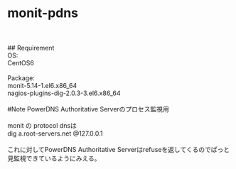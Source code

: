 # monit-pdns
<br>
<br>
## Requirement<br>
OS:<br>
  CentOS6<br>
<br>
Package:<br>
  monit-5.14-1.el6.x86_64<br>
  nagios-plugins-dig-2.0.3-3.el6.x86_64<br>
<br>
#Note
PowerDNS Authoritative Serverのプロセス監視用<br>
<br>
monit の protocol dnsは<br>
dig a.root-servers.net @127.0.0.1<br>
<br>
これに対してPowerDNS Authoritative Serverはrefuseを返してくるのでぱっと見監視できているようにみえる。<br>
<br>
